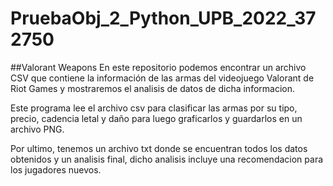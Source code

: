# PruebaObj_2_Python_UPB_2022_372750
##Valorant Weapons
En este repositorio podemos encontrar un archivo CSV que contiene la información de las armas del videojuego Valorant de Riot Games y mostraremos el analisis de datos de dicha informacion.

Este programa lee el archivo csv para clasificar las armas por su tipo, precio, cadencia letal y daño para luego graficarlos y guardarlos en un archivo PNG.

Por ultimo, tenemos un archivo txt donde se encuentran todos los datos obtenidos y un analisis final, dicho analisis incluye una recomendacion para los jugadores nuevos.
